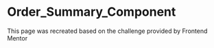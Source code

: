 # Order_Summary_Component
This page was recreated based on the challenge provided by Frontend Mentor